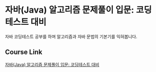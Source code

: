 # 자바(Java) 알고리즘 문제풀이 입문: 코딩테스트 대비

자바 코딩테스트 공부를 하며 알고리즘과 자바 문법의 기본기를 익혀봅니다.

## Course Link

[자바(Java) 알고리즘 문제풀이 입문: 코딩테스트 대비](https://www.inflearn.com/course/%EC%9E%90%EB%B0%94-%EC%95%8C%EA%B3%A0%EB%A6%AC%EC%A6%98-%EB%AC%B8%EC%A0%9C%ED%92%80%EC%9D%B4-%EC%BD%94%ED%85%8C%EB%8C%80%EB%B9%84)

